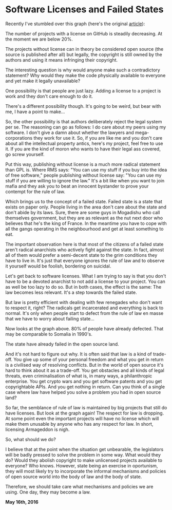 # Software Licenses and Failed States



Recently I've stumbled over this graph (here's the original [article](https://github.com/blog/1964-open-source-license-usage-on-github-com)):

[](82/licenses.png)

The number of projects with a license on GitHub is steadily decreasing. At the moment we are below 20%.

The projects without license can in theory be considered open source (the source is published after all) but legally, the copyright is still owned by the authors and using it means infringing their copyright.

The interesting question is why would anyone make such a contradictory statement? Why would they make the code physically available to everyone and yet make it legally unavailable?

One possibility is that people are just lazy. Adding a license to a project is work and they don't care enough to do it.

There's a different possibility though. It's going to be weird, but bear with me, I have a point to make…

So, the other possibility is that authors deliberately reject the legal system per se. The reasoning can go as follows: I do care about my peers using my software. I don't give a damn about whether the lawyers and mega-corporations they work for use it. So, if you are like me and you don't care about all the intellectual property antics, here's my project, feel free to use it. If you are the kind of moron who wants to have their legal ass covered, go screw yourself.

Put this way, publishing without license is a much more radical statement than GPL is. Where RMS says: "You can use my stuff if you buy into the idea of free software," people publishing without license say: "You can use my stuff if you are willing to ignore the law." It's a bit like when you want to join mafia and they ask you to beat an innocent bystander to prove your contempt for the rule of law.

Which brings us to the concept of a failed state. Failed state is a state that exists on paper only. People living in the area don't care about the state and don't abide by its laws. Sure, there are some guys in Mogadishu who call themselves government, but they are as relevant as the nut next door who believes that he's the king of France. In the meantime you have to cope with all the gangs operating in the neighbourhood and get at least something to eat.

The important observation here is that most of the citizens of a failed state aren't radical anarchists who actively fight against the state. In fact, almost all of them would prefer a semi-decent state to the grim conditions they have to live in. It's just that everyone ignores the rule of law and to observe it yourself would be foolish, bordering on suicidal.

Let's get back to software licenses. What I am trying to say is that you don't have to be a devoted anarchist to not add a license to your project. You can as well be too lazy to do so. But in both cases, the effect is the same: The law becomes less relevant. It's a step towards the failed state.

But law is pretty efficient with dealing with few renegades who don't want to respect it, right? The radicals get incarcerated and everything is back to normal. It's only when people start to defect from the rule of law en masse that we have to worry about failing state…

Now looks at the graph above. 80% of people have already defected. That may be comparable to Somalia in 1990's.

The state have already failed in the open source land.

And it's not hard to figure out why. It is often said that law is a kind of trade-off. You give up some of your personal freedom and what you get in return is a civilised way of resolving conflicts. But in the world of open source it's hard to think about it as a trade-off. You get obstacles and all kinds of legal threats, even criminalisation of what is, in many ways, a philanthropic enterprise. You get crypto wars and you get software patents and you get copyrightable APIs. And you get nothing in return. Can you think of a single case where law have helped you solve a problem you had in open source land?

So far, the semblance of rule of law is maintained by big projects that still do have licenses. But look at the graph again! The respect for law is dropping. At some point even the important projects will have no license which will make them unusable by anyone who has any respect for law. In short, licensing Armageddon is nigh.

So, what should we do?

I believe that at the point when the situation get unbearable, the legislators will be badly pressed to solve the problem in some way. What would they do? Would they abolish copyright to make unlicensed projects available to everyone? Who knows. However, state being an exercise in oportunism, they will most likely try to incorporate the informal mechanisms and policies of open source world into the body of law and the body of state.

Therefore, we should take care what mechanisms and policies we are using. One day, they may become a law.

**May 16th, 2016**